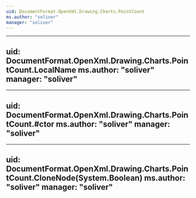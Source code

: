 ```yaml
---
uid: DocumentFormat.OpenXml.Drawing.Charts.PointCount
ms.author: "soliver"
manager: "soliver"
---
```


---
uid: DocumentFormat.OpenXml.Drawing.Charts.PointCount.LocalName
ms.author: "soliver"
manager: "soliver"
---

---
uid: DocumentFormat.OpenXml.Drawing.Charts.PointCount.#ctor
ms.author: "soliver"
manager: "soliver"
---

---
uid: DocumentFormat.OpenXml.Drawing.Charts.PointCount.CloneNode(System.Boolean)
ms.author: "soliver"
manager: "soliver"
---
